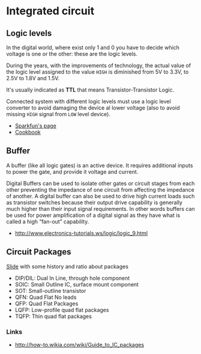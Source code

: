 # Integrated circuit

## Logic levels

In the digital world, where exist only 1 and 0 you have to decide which
voltage is one or the other: these are the logic levels.

During the years, with the improvements of technology, the actual value of the
logic level assigned to the value ``HIGH`` is diminished from 5V to 3.3V, to
2.5V to 1.8V and 1.5V.

It's usually indicated as **TTL** that means Transistor-Transistor Logic.

Connected system with different logic levels must use a logic level converter to
avoid damaging the device al lower voltage (also to avoid missing ``HIGH``
signal from ``LOW`` level device).

 - [Sparkfun's page](https://learn.sparkfun.com/tutorials/logic-levels/ttl-logic-levels)
 - [Cookbook](/cookbook/#logic-level-converter)

## Buffer

A buffer (like all logic gates) is an active device. It requires
additional inputs to power the gate, and provide it voltage and current.

Digital Buffers can be used to isolate other gates or circuit stages
from each other preventing the impedance of one circuit from affecting
the impedance of another. A digital buffer can also be used to drive
high current loads such as transistor switches because their output
drive capability is generally much higher than their input signal
requirements. In other words buffers can be used for power amplification
of a digital signal as they have what is called a high “fan-out”
capability.

 - http://www.electronics-tutorials.ws/logic/logic_9.html

## Circuit Packages

[Slide](http://security.cs.rpi.edu/courses/hwre-spring2014/Lecture2_Packaging.pdf) with some
history and ratio about packages

 - DIP/DIL: Dual In Line, through hole component
 - SOIC: Small Outline IC, surface mount component
 - SOT: Small-outline transistor
 - QFN: Quad Flat No leads
 - QFP: Quad Flat Packages
 - LQFP: Low-profile quad flat packages
 - TQFP: Thin quad flat packages

### Links

 - http://how-to.wikia.com/wiki/Guide_to_IC_packages
